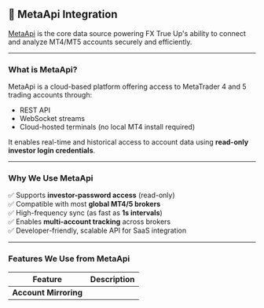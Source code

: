 ## 🔌 MetaApi Integration

[MetaApi](https://metaapi.cloud) is the core data source powering FX True Up's ability to connect and analyze MT4/MT5 accounts securely and efficiently.

---

### What is MetaApi?

MetaApi is a cloud-based platform offering access to MetaTrader 4 and 5 trading accounts through:

- REST API
- WebSocket streams
- Cloud-hosted terminals (no local MT4 install required)

It enables real-time and historical access to account data using **read-only investor login credentials**.

---

### Why We Use MetaApi

✅ Supports **investor-password access** (read-only)  
✅ Compatible with most **global MT4/5 brokers**  
✅ High-frequency sync (as fast as **1s intervals**)  
✅ Enables **multi-account tracking** across brokers  
✅ Developer-friendly, scalable API for SaaS integration

---

### Features We Use from MetaApi

| Feature                    | Description                                                       |
|----------------------------|-------------------------------------------------------------------|
| **Account Mirroring**
